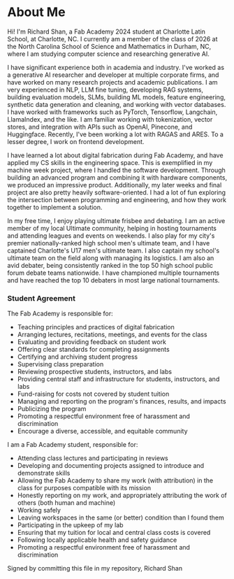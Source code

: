 # About Me

Hi! I'm Richard Shan, a Fab Academy 2024 student at Charlotte Latin School, at Charlotte, NC. I currently am a member of the class of 2026 at the North Carolina School of Science and Mathematics in Durham, NC, where I am studying computer science and researching generative AI.

I have significant experience both in academia and industry. I've worked as a generative AI researcher and developer at multiple corporate firms, and have worked on many research projects and academic publications. I am very experienced in NLP, LLM fine tuning, developing RAG systems, building evaluation models, SLMs, building ML models, feature engineering, synthetic data generation and cleaning, and working with vector databases. I have worked with frameworks such as PyTorch, Tensorflow, Langchain, LlamaIndex, and the like. I am familiar working with tokenization, vector stores, and integration with APIs such as OpenAI, Pinecone, and Huggingface. Recently, I've been working a lot with RAGAS and ARES. To a lesser degree, I work on frontend development.

I have learned a lot about digital fabrication during Fab Academy, and have applied my CS skills in the engineering space. This is exemplified in my machine week project, where I handled the software development. Through building an advanced program and combining it with hardware components, we produced an impressive product. Additionally, my later weeks and final project are also pretty heavily software-oriented. I had a lot of fun exploring the intersection between programming and engineering, and how they work together to implement a solution.

In my free time, I enjoy playing ultimate frisbee and debating. I am an active member of my local Ultimate community, helping in hosting tournaments and attending leagues and events on weekends. I also play for my city's premier nationally-ranked high school men's ultimate team, and I have captained Charlotte's U17 men's ultimate team. I also captain my school's ultimate team on the field along with managing its logistics. I am also an avid debater, being consistently ranked in the top 50 high school public forum debate teams nationwide. I have championed multiple tournaments and have reached the top 10 debaters in most large national tournaments. 


### Student Agreement

The Fab Academy is responsible for:

 - Teaching principles and practices of digital fabrication
 - Arranging lectures, recitations, meetings, and events for the class
 - Evaluating and providing feedback on student work
 - Offering clear standards for completing assignments
 - Certifying and archiving student progress
 - Supervising class preparation
 - Reviewing prospective students, instructors, and labs
 - Providing central staff and infrastructure for students, instructors, and labs
 - Fund-raising for costs not covered by student tuition
 - Managing and reporting on the program's finances, results, and impacts
 - Publicizing the program
 - Promoting a respectful environment free of harassment and discrimination
 - Encourage a diverse, accessible, and equitable community

I am a Fab Academy student, responsible for:

 - Attending class lectures and participating in reviews
 - Developing and documenting projects assigned to introduce and demonstrate skills
 - Allowing the Fab Academy to share my work (with attribution) in the class for purposes compatible with its mission
 - Honestly reporting on my work, and appropriately attributing the work of others (both human and machine)
 - Working safely
 - Leaving workspaces in the same (or better) condition than I found them
 - Participating in the upkeep of my lab
 - Ensuring that my tuition for local and central class costs is covered
 - Following locally applicable health and safety guidance
 - Promoting a respectful environment free of harassment and discrimination

Signed by committing this file in my repository,
Richard Shan